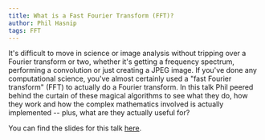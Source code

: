 ```yaml
---
title: What is a Fast Fourier Transform (FFT)?
author: Phil Hasnip
tags: FFT
---
```


It's difficult to move in science or image analysis without tripping over a Fourier transform or two, whether it's getting a frequency spectrum, performing a convolution or just creating a JPEG image. If you've done any computational science, you've almost certainly used a "fast Fourier transform" (FFT) to actually do a Fourier transform. In this talk Phil peered behind the curtain of these magical algorithms to see what they do, how they work and how the complex mathematics involved is actually implemented -- plus, what are they actually useful for?

You can find the slides for this talk [here][slides].

[slides]: /slides/2018-05-11_fft.pdf






  



